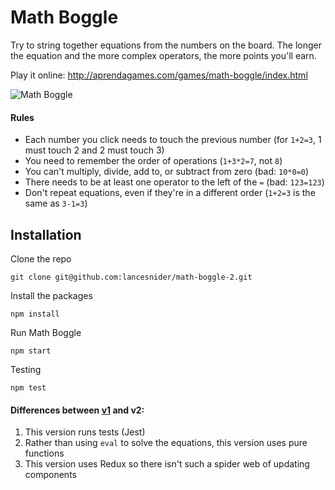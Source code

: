 # Math Boggle

Try to string together equations from the numbers on the board. The longer the equation and the more complex operators, the more points you'll earn. 

Play it online: http://aprendagames.com/games/math-boggle/index.html

![Math Boggle](https://cloud.githubusercontent.com/assets/3202211/19010318/81661ca6-873b-11e6-9949-bbd1aa096fd6.gif)

#### Rules

- Each number you click needs to touch the previous number (for `1+2=3`, 1 must touch 2 and 2 must touch 3)
- You need to remember the order of operations (`1+3*2=7`, not `8`)
- You can't multiply, divide, add to, or subtract from zero (bad: `10*0=0`)
- There needs to be at least one operator to the left of the `=` (bad: `123=123`)
- Don't repeat equations, even if they're in a different order (`1+2=3` is the same as `3-1=3`)

## Installation

Clone the repo 
```shell
git clone git@github.com:lancesnider/math-boggle-2.git
```
Install the packages
```shell
npm install
```
Run Math Boggle
```shell
npm start
```
Testing
```shell
npm test
```

#### Differences between [v1](https://github.com/lancesnider/math-boggle) and v2: 

1. This version runs tests (Jest)
2. Rather than using `eval` to solve the equations, this version uses pure functions
3. This version uses Redux so there isn't such a spider web of updating components
